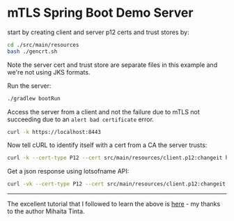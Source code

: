 mTLS Spring Boot Demo Server
====================

start by creating client and server p12 certs and trust stores by:

```bash
cd ./src/main/resources
bash ./gencrt.sh
```

Note the server cert and trust store are separate files in this example
and we're not using JKS formats.

Run the server:

```bash
./gradlew bootRun
```

Access the server from a client and not the failure due to mTLS not succeeding
due to an `alert bad certificate` error.

```bash
curl -k https://localhost:8443 
```

Now tell cURL to identify itself with a cert from a CA the server trusts:

```bash
curl -k --cert-type P12 --cert src/main/resources/client.p12:changeit https://localhost:8443 
```

Get a json response using lotsofname API:

```bash
curl -vk --cert-type P12 --cert src/main/resources/client.p12:changeit https://localhost:8443/name/Ed
```

-------------------------------------------

The excellent tutorial that I followed to learn the above is [here](https://medium.com/ing-tech-romania/a-simple-mtls-guide-for-spring-boot-microservices-c6bfc9878369) - my thanks to the author Mihaita Tinta.
